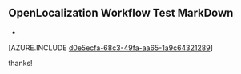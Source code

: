 ## OpenLocalization Workflow Test MarkDown
* 

[AZURE.INCLUDE [d0e5ecfa-68c3-49fa-aa65-1a9c64321289](calleeMd1.md)]

 
thanks!